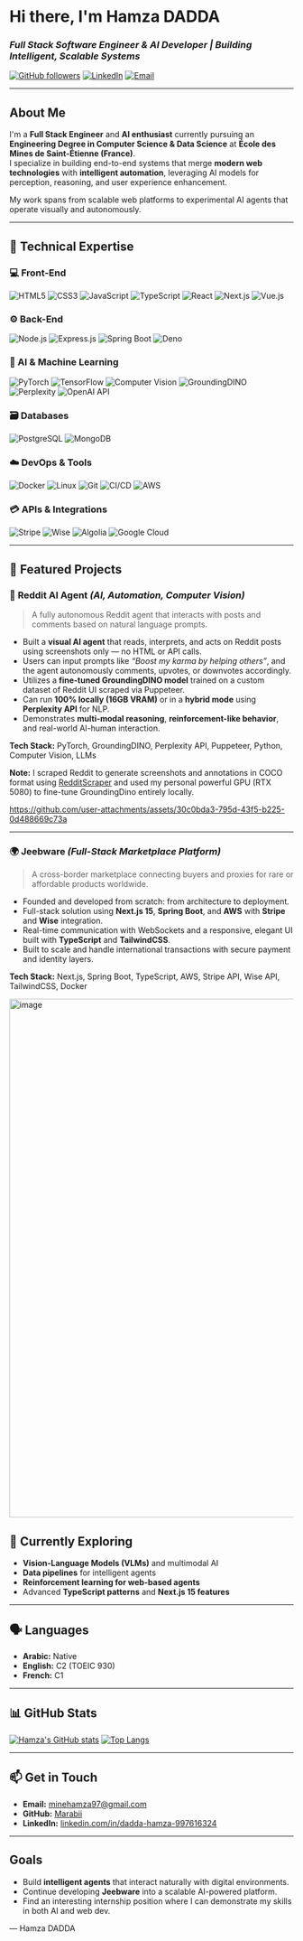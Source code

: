 # Hi there, I'm **Hamza DADDA**

### *Full Stack Software Engineer & AI Developer | Building Intelligent, Scalable Systems*

[![GitHub followers](https://img.shields.io/github/followers/Marabii?label=Follow&style=social)](https://github.com/Marabii)
[![LinkedIn](https://img.shields.io/badge/LinkedIn-Connect-blue?style=social&logo=linkedin)](https://www.linkedin.com/in/dadda-hamza-997616324/)
[![Email](https://img.shields.io/badge/Email-minehamza97%40gmail.com-red?style=social&logo=gmail)](mailto:minehamza97@gmail.com)

---

## About Me

I'm a **Full Stack Engineer** and **AI enthusiast** currently pursuing an **Engineering Degree in Computer Science & Data Science** at **École des Mines de Saint-Étienne (France)**.  
I specialize in building end-to-end systems that merge **modern web technologies** with **intelligent automation**, leveraging AI models for perception, reasoning, and user experience enhancement.

My work spans from scalable web platforms to experimental AI agents that operate visually and autonomously.

---

## 💼 Technical Expertise

### 💻 Front-End
![HTML5](https://img.shields.io/badge/HTML5-E34F26?style=flat&logo=html5&logoColor=white)
![CSS3](https://img.shields.io/badge/CSS3-1572B6?style=flat&logo=css3&logoColor=white)
![JavaScript](https://img.shields.io/badge/JavaScript-ES6%2B-F7DF1E?style=flat&logo=javascript&logoColor=black)
![TypeScript](https://img.shields.io/badge/TypeScript-007ACC?style=flat&logo=typescript&logoColor=white)
![React](https://img.shields.io/badge/React-19-61DAFB?style=flat&logo=react&logoColor=black)
![Next.js](https://img.shields.io/badge/Next.js-000000?style=flat&logo=nextdotjs&logoColor=white)
![Vue.js](https://img.shields.io/badge/Vue.js-3-4FC08D?style=flat&logo=vue.js&logoColor=white)

### ⚙️ Back-End
![Node.js](https://img.shields.io/badge/Node.js-339933?style=flat&logo=nodedotjs&logoColor=white)
![Express.js](https://img.shields.io/badge/Express.js-000000?style=flat&logo=express&logoColor=white)
![Spring Boot](https://img.shields.io/badge/Spring%20Boot-6DB33F?style=flat&logo=springboot&logoColor=white)
![Deno](https://img.shields.io/badge/Deno-000000?style=flat&logo=deno&logoColor=white)

### 🧠 AI & Machine Learning
![PyTorch](https://img.shields.io/badge/PyTorch-EE4C2C?style=flat&logo=pytorch&logoColor=white)
![TensorFlow](https://img.shields.io/badge/TensorFlow-FF6F00?style=flat&logo=tensorflow&logoColor=white)
![Computer Vision](https://img.shields.io/badge/Computer%20Vision-0078D7?style=flat)
![GroundingDINO](https://img.shields.io/badge/GroundingDINO-0052CC?style=flat)
![Perplexity](https://img.shields.io/badge/Perplexity%20AI-3333FF?style=flat)
![OpenAI API](https://img.shields.io/badge/OpenAI-412991?style=flat&logo=openai&logoColor=white)

### 🗃️ Databases
![PostgreSQL](https://img.shields.io/badge/PostgreSQL-336791?style=flat&logo=postgresql&logoColor=white)
![MongoDB](https://img.shields.io/badge/MongoDB-47A248?style=flat&logo=mongodb&logoColor=white)

### ☁️ DevOps & Tools
![Docker](https://img.shields.io/badge/Docker-2496ED?style=flat&logo=docker&logoColor=white)
![Linux](https://img.shields.io/badge/Linux-FCC624?style=flat&logo=linux&logoColor=black)
![Git](https://img.shields.io/badge/Git-F05032?style=flat&logo=git&logoColor=white)
![CI/CD](https://img.shields.io/badge/CI/CD-2088FF?style=flat&logo=githubactions&logoColor=white)
![AWS](https://img.shields.io/badge/AWS-232F3E?style=flat&logo=amazonaws&logoColor=white)

### 💳 APIs & Integrations
![Stripe](https://img.shields.io/badge/Stripe-008CDD?style=flat&logo=stripe&logoColor=white)
![Wise](https://img.shields.io/badge/Wise-3943FF?style=flat&logo=wise&logoColor=white)
![Algolia](https://img.shields.io/badge/Algolia-5468FF?style=flat&logo=algolia&logoColor=white)
![Google Cloud](https://img.shields.io/badge/Google%20Cloud-4285F4?style=flat&logo=googlecloud&logoColor=white)

---

## 🌟 Featured Projects

### 🧠 **Reddit AI Agent** *(AI, Automation, Computer Vision)*
> A fully autonomous Reddit agent that interacts with posts and comments based on natural language prompts.

- Built a **visual AI agent** that reads, interprets, and acts on Reddit posts using screenshots only — no HTML or API calls.
- Users can input prompts like *“Boost my karma by helping others”*, and the agent autonomously comments, upvotes, or downvotes accordingly.
- Utilizes a **fine-tuned GroundingDINO model** trained on a custom dataset of Reddit UI scraped via Puppeteer.
- Can run **100% locally (16GB VRAM)** or in a **hybrid mode** using **Perplexity API** for NLP.
- Demonstrates **multi-modal reasoning**, **reinforcement-like behavior**, and real-world AI-human interaction.

**Tech Stack:** PyTorch, GroundingDINO, Perplexity API, Puppeteer, Python, Computer Vision, LLMs

**Note:** I scraped Reddit to generate screenshots and annotations in COCO format using [RedditScraper](**https://github.com/Marabii/RedditUiScraper**) and used my personal powerful GPU (RTX 5080) to fine-tune GroundingDino entirely locally.


https://github.com/user-attachments/assets/30c0bda3-795d-43f5-b225-0d488669c73a


---

### 🌍 **Jeebware** *(Full-Stack Marketplace Platform)*
> A cross-border marketplace connecting buyers and proxies for rare or affordable products worldwide.

- Founded and developed from scratch: from architecture to deployment.
- Full-stack solution using **Next.js 15**, **Spring Boot**, and **AWS** with **Stripe** and **Wise** integration.
- Real-time communication with WebSockets and a responsive, elegant UI built with **TypeScript** and **TailwindCSS**.
- Built to scale and handle international transactions with secure payment and identity layers.

**Tech Stack:** Next.js, Spring Boot, TypeScript, AWS, Stripe API, Wise API, TailwindCSS, Docker

<img width="1869" height="919" alt="image" src="https://github.com/user-attachments/assets/965e5b43-52ff-442f-8a34-73a195b5ff77" />


## 🌱 Currently Exploring
- **Vision-Language Models (VLMs)** and multimodal AI
- **Data pipelines** for intelligent agents
- **Reinforcement learning for web-based agents**
- Advanced **TypeScript patterns** and **Next.js 15 features**

---

## 🗣️ Languages
- **Arabic:** Native  
- **English:** C2 (TOEIC 930)  
- **French:** C1  

---

## 📊 GitHub Stats

[![Hamza's GitHub stats](https://github-readme-stats.vercel.app/api?username=Marabii&show_icons=true&theme=default&hide_border=true)](https://github.com/Marabii)
[![Top Langs](https://github-readme-stats.vercel.app/api/top-langs/?username=Marabii&layout=compact&hide_border=true)](https://github.com/Marabii)

---

## 📫 Get in Touch

- **Email:** [minehamza97@gmail.com](mailto:minehamza97@gmail.com)  
- **GitHub:** [Marabii](https://github.com/Marabii)  
- **LinkedIn:** [linkedin.com/in/dadda-hamza-997616324](https://www.linkedin.com/in/dadda-hamza-997616324/)

---

## Goals
- Build **intelligent agents** that interact naturally with digital environments.  
- Continue developing **Jeebware** into a scalable AI-powered platform.  
- Find an interesting internship position where I can demonstrate my skills in both AI and web dev.

 — Hamza DADDA
